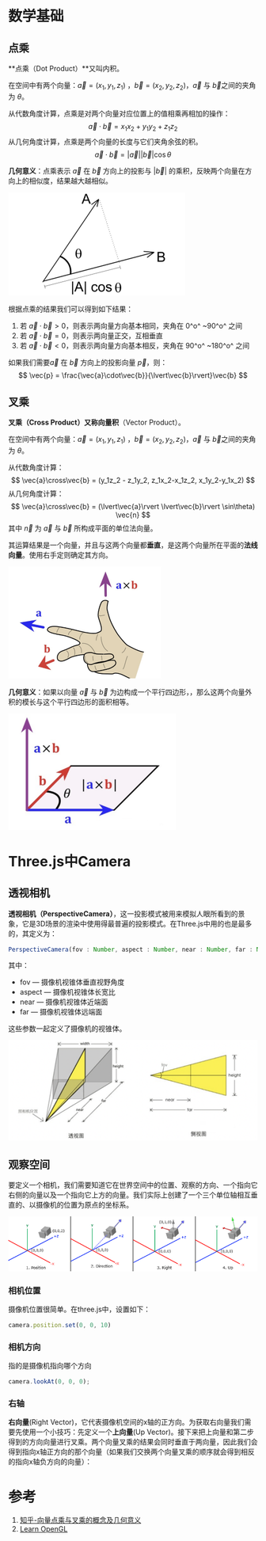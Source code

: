 # 数学基础

## 点乘

**点乘（Dot Product）**又叫内积。

在空间中有两个向量：$\vec{a}=(x_1,y_1,z_1)$ ，$\vec{b}=(x_2,y_2,z_2)$，$\vec{a}$ 与 $\vec{b}$之间的夹角为 $\theta$。

从代数角度计算，点乘是对两个向量对应位置上的值相乘再相加的操作：
$$
\vec{a}\cdot\vec{b}=x_1x_2+y_1y_2+z_1z_2
$$
从几何角度计算，点乘是两个向量的长度与它们夹角余弦的积。
$$
\vec{a}\cdot\vec{b}=\lvert\vec{a}\rvert \lvert\vec{b}\rvert \cos\theta
$$

**几何意义**：点乘表示 $\vec{a}$ 在 $\vec{b}$ 方向上的投影与 $\lvert\vec{b}\rvert$ 的乘积，反映两个向量在方向上的相似度，结果越大越相似。

<img src="Three.js中Camera的数学基础.assets/image-20220724101142141.png" alt="image-20220724101142141" style="zoom:50%;" />



根据点乘的结果我们可以得到如下结果：

1. 若 $\vec{a}\cdot\vec{b} > 0$，则表示两向量方向基本相同，夹角在 0^o^ ~90^o^ 之间
2. 若 $\vec{a}\cdot\vec{b} = 0$，则表示两向量正交，互相垂直
3. 若 $\vec{a}\cdot\vec{b} < 0$，则表示两向量方向基本相反，夹角在 90^o^ ~180^o^ 之间

如果我们需要$\vec{a}$ 在 $\vec{b}$ 方向上的投影向量 $\vec{p}$，则：
$$
\vec{p} = \frac{\vec{a}\cdot\vec{b}}{\lvert\vec{b}\rvert}\vec{b}
$$

## 叉乘

**叉乘（Cross Product）**又称**向量积**（Vector Product）。

在空间中有两个向量：$\vec{a}=(x_1,y_1,z_1)$ ，$\vec{b}=(x_2,y_2,z_2)$，$\vec{a}$ 与 $\vec{b}$之间的夹角为 $\theta$。

从代数角度计算：
$$
\vec{a}\cross\vec{b} = (y_1z_2 - z_1y_2, z_1x_2-x_1z_2, x_1y_2-y_1x_2)
$$
从几何角度计算：
$$
\vec{a}\cross\vec{b} = (\lvert\vec{a}\rvert \lvert\vec{b}\rvert \sin\theta) \vec{n}
$$
其中 $\vec{n}$ 为 $\vec{a}$ 与 $\vec{b}$ 所构成平面的单位法向量。

其运算结果是一个向量，并且与这两个向量都**垂直**，是这两个向量所在平面的**法线向量**。使用右手定则确定其方向。

<img src="Three.js中Camera的数学基础.assets/image-20220724104532960.png" alt="image-20220724104532960" style="zoom:50%;" />



**几何意义**：如果以向量 $\vec{a}$ 与 $\vec{b}$ 为边构成一个平行四边形，，那么这两个向量外积的模长与这个平行四边形的面积相等。

<img src="Three.js中Camera的数学基础.assets/image-20220724105942365.png" alt="image-20220724105942365" style="zoom: 33%;" />

# Three.js中Camera

## 透视相机 

**透视相机（PerspectiveCamera）**，这一投影模式被用来模拟人眼所看到的景象，它是3D场景的渲染中使用得最普遍的投影模式。在Three.js中用的也是最多的，其定义为：

```ts
PerspectiveCamera(fov : Number, aspect : Number, near : Number, far : Number)
```

其中：

- fov — 摄像机视锥体垂直视野角度
- aspect — 摄像机视锥体长宽比
- near — 摄像机视锥体近端面
- far — 摄像机视锥体远端面

这些参数一起定义了摄像机的视锥体。

![image-20220724114524743](Three.js中Camera的数学基础.assets/image-20220724114524743.png)



## 观察空间

要定义一个相机，我们需要知道它在世界空间中的位置、观察的方向、一个指向它右侧的向量以及一个指向它上方的向量。我们实际上创建了一个三个单位轴相互垂直的、以摄像机的位置为原点的坐标系。

![img](Three.js中Camera的数学基础.assets/camera_axes-20220724150716130.png)

### 相机位置

摄像机位置很简单。在three.js中，设置如下：

```js
camera.position.set(0, 0, 10)
```

### 相机方向

指的是摄像机指向哪个方向

```js
camera.lookAt(0, 0, 0);
```

### 右轴

**右向量**(Right Vector)，它代表摄像机空间的x轴的正方向。为获取右向量我们需要先使用一个小技巧：先定义一个**上向量**(Up Vector)。接下来把上向量和第二步得到的方向向量进行叉乘。两个向量叉乘的结果会同时垂直于两向量，因此我们会得到指向x轴正方向的那个向量（如果我们交换两个向量叉乘的顺序就会得到相反的指向x轴负方向的向量）：



# 参考

1. [知乎-向量点乘与叉乘的概念及几何意义](https://zhuanlan.zhihu.com/p/359975221)
1. [Learn OpenGL](https://learnopengl-cn.github.io/01%20Getting%20started/09%20Camera/#_2)

